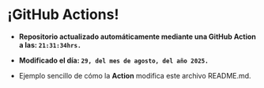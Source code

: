 # ¡GitHub Actions!
* **Repositorio actualizado automáticamente mediante una GitHub Action a las: `21:31:34hrs.`**
* **Modificado el día: `29, del mes de agosto, del año 2025.`**

* Ejemplo sencillo de cómo la **Action** modifica este archivo README.md.
